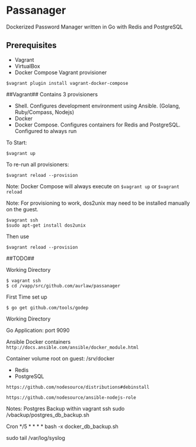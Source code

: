 # Passanager

Dockerized Password Manager written  in Go with Redis and PostgreSQL

## Prerequisites ##

* Vagrant
* VirtualBox
* Docker Compose Vagrant provisioner
```
$vagrant plugin install vagrant-docker-compose
```

##Vagrant##
Contains 3 provisioners

* Shell. Configures development environment using Ansible. (Golang, Ruby/Compass, Nodejs)
* Docker
* Docker Compose. Configures containers for Redis and PostgreSQL. Configured to always run

To Start:

```
$vagrant up
```

To re-run all provisioners:

```
$vagrant reload --provision
```

Note: Docker Compose will always execute on `$vagrant up` or `$vagrant reload`

Note: For provisioning to work, dos2unix may need to be installed manually on the guest.

```
$vagrant ssh
$sudo apt-get install dos2unix
```

Then use
```
$vagrant reload --provision
```

##TODO##

Working Directory

```
$ vagrant ssh
$ cd /vapp/src/github.com/aurlaw/passanager
```

First Time set up

```
$ go get github.com/tools/godep
```

Working Directory

Go Application: port 9090


Ansible Docker containers
`http://docs.ansible.com/ansible/docker_module.html`

Container volume root on guest: /srv/docker

* Redis
* PostgreSQL


`https://github.com/nodesource/distributions#debinstall`

`https://github.com/nodesource/ansible-nodejs-role`


Notes:
Postgres Backup
within vagrant ssh
sudo /vbackup/postgres_db_backup.sh

Cron
*/5 * * * *  bash -x docker_db_backup.sh

 sudo tail /var/log/syslog